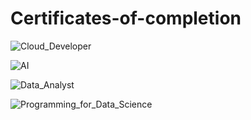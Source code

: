# Certificates-of-completion

![Cloud_Developer](https://s3-us-west-2.amazonaws.com/udacity-printer/production/certificates/fe8898b4-f1e6-4d57-8618-8ef68a6c5d32.svg)

![AI](https://s3-us-west-2.amazonaws.com/udacity-printer/production/certificates/43bc0abd-9d19-47a9-b453-530debb05e22.svg)

![Data_Analyst](https://s3-us-west-2.amazonaws.com/udacity-printer/production/certificates/10daeab5-2630-4b81-9c11-6af942ddfeef.svg)

![Programming_for_Data_Science](https://s3-us-west-2.amazonaws.com/udacity-printer/production/certificates/91005136-4b2e-456c-86a7-f1cbbfd5eeb7.svg)
